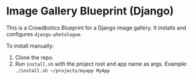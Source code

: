 # Image Gallery Blueprint (Django)

This is a Crowdbotics Blueprint for a Django image gallery. It installs and configures `django-photologue`.

To install manually:

1. Clone the repo.
2. Run `install.sh` with the project root and app name as args.
   Example: `./install.sh ~/projects/myapp MyApp`
